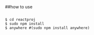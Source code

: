 ##how to use 

```shell

$ cd reactproj
$ sudo npm install
$ anywhere #(sudo npm install anywhere)

```